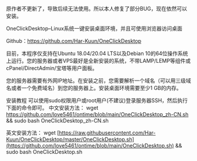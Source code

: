 
原作者不更新了，导致后续无法使用。所以本人修复了部分BUG，现在依然可以安装。



OneClickDesktop–Linux系统一键安装桌面环境，并且可使用浏览器访问桌面

Github：https://github.com/Har-Kuun/OneClickDesktop

目前，本程序仅支持在Ubuntu 18.04/20.04 LTS以及Debian 10的64位操作系统上运行。您的服务器或者VPS最好是全新安装的系统，不带LAMP/LEMP等组件或cPanel/DirectAdmin/宝塔等用户面板。

您的服务器需要有外网IP地址。在安装之前，您需要解析一个域名（可以用三级域名或者一个免费域名）到您的服务器上。安装桌面环境需要至少1 GB的内存。

安装教程
可以使用sudo权限用户或root用户(不建议)登录服务器SSH，然后执行下面的命令即可。
中文安装方法：
wget https://github.com/love5461/ontime/blob/main/OneClickDesktop_zh-CN.sh && sudo bash OneClickDesktop_zh-CN.sh

英文安装方法：
wget [https://raw.githubusercontent.com/Har-Kuun/OneClickDesktop/master/OneClickDesktop.sh](https://github.com/love5461/ontime/blob/main/OneClickDesktop.sh) && sudo bash OneClickDesktop.sh
